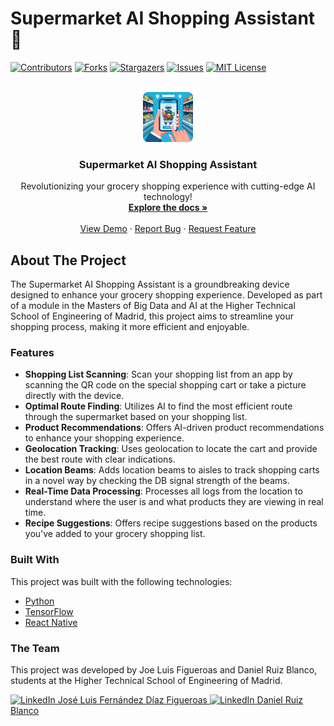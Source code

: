 # Supermarket AI Shopping Assistant 🛒

<!-- Supermarket AI Shopping Assistant README -->

<!-- PROJECT SHIELDS -->
[![Contributors][contributors-shield]][contributors-url]
[![Forks][forks-shield]][forks-url]
[![Stargazers][stars-shield]][stars-url]
[![Issues][issues-shield]][issues-url]
[![MIT License][license-shield]][license-url]

<!-- PROJECT LOGO -->
<br />
<div align="center">
  <a href="https://github.com/supermarket-ai-assistant">
    <img src="image.jpeg" alt="Logo" width="80" height="80" style="border-radius: 10%;">
  </a>

  <h3 align="center">Supermarket AI Shopping Assistant</h3>

  <p align="center">
    Revolutionizing your grocery shopping experience with cutting-edge AI technology!
    <br />
    <a href="https://github.com/supermarket-ai-assistant"><strong>Explore the docs »</strong></a>
    <br />
    <br />
    <a href="https://github.com/supermarket-ai-assistant">View Demo</a>
    ·
    <a href="https://github.com/supermarket-ai-assistant/issues">Report Bug</a>
    ·
    <a href="https://github.com/supermarket-ai-assistant/issues">Request Feature</a>
  </p>
</div>

## About The Project

The Supermarket AI Shopping Assistant is a groundbreaking device designed to enhance your grocery shopping experience. Developed as part of a module in the Masters of Big Data and AI at the Higher Technical School of Engineering of Madrid, this project aims to streamline your shopping process, making it more efficient and enjoyable.

### Features

- **Shopping List Scanning**: Scan your shopping list from an app by scanning the QR code on the special shopping cart or take a picture directly with the device.
- **Optimal Route Finding**: Utilizes AI to find the most efficient route through the supermarket based on your shopping list.
- **Product Recommendations**: Offers AI-driven product recommendations to enhance your shopping experience.
- **Geolocation Tracking**: Uses geolocation to locate the cart and provide the best route with clear indications.
- **Location Beams**: Adds location beams to aisles to track shopping carts in a novel way by checking the DB signal strength of the beams.
- **Real-Time Data Processing**: Processes all logs from the location to understand where the user is and what products they are viewing in real time.
- **Recipe Suggestions**: Offers recipe suggestions based on the products you've added to your grocery shopping list.

### Built With

This project was built with the following technologies:

- [Python](https://www.python.org/)
- [TensorFlow](https://www.tensorflow.org/)
- [React Native](https://reactnative.dev/)

### The Team

This project was developed by Joe Luis Figueroas and Daniel Ruiz Blanco, students at the Higher Technical School of Engineering of Madrid.

<a href="https://www.linkedin.com/in/jos%C3%A9-luis-fern%C3%A1ndez-figueroa-d%C3%ADaz-trechuelo-612244202/">
    <img src="images/linkedin.svg" alt="LinkedIn" width="20" height="20"> José Luis Fernández Díaz Figueroas
</a>

<a href="https://www.linkedin.com/in/daniel-ruiz-blanco-93474b171/">
    <img src="images/linkedin.svg" alt="LinkedIn" width="20" height="20"> Daniel Ruiz Blanco
</a>

<!-- MARKDOWN LINKS & IMAGES -->
[contributors-shield]: https://img.shields.io/github/contributors/paydos/shoppingtrolleyAI.svg?style=for-the-badge
[contributors-url]: https://github.com/paydos/shoppingtrolleyAI/graphs/contributors
[forks-shield]: https://img.shields.io/github/forks/paydos/shoppingtrolleyAI.svg?style=for-the-badge
[forks-url]: https://github.com/paydos/shoppingtrolleyAI/network/members
[stars-shield]: https://img.shields.io/github/stars/paydos/shoppingtrolleyAI.svg?style=for-the-badge
[stars-url]: https://github.com/paydos/shoppingtrolleyAI/stargazers
[issues-shield]: https://img.shields.io/github/issues/paydos/shoppingtrolleyAI.svg?style=for-the-badge
[issues-url]: https://github.com/paydos/shoppingtrolleyAI/issues
[license-shield]: https://img.shields.io/github/license/paydos/shoppingtrolleyAI.svg?style=for-the-badge
[license-url]: https://github.com/paydos/shoppingtrolleyAI/blob/master/LICENSE.txt
